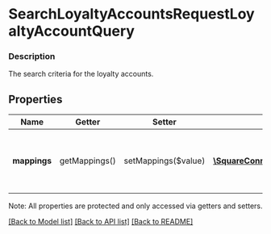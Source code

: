 # SearchLoyaltyAccountsRequestLoyaltyAccountQuery

### Description

The search criteria for the loyalty accounts.

## Properties
Name | Getter | Setter | Type | Description | Notes
------------ | ------------- | ------------- | ------------- | ------------- | -------------
**mappings** | getMappings() | setMappings($value) | [**\SquareConnect\Model\LoyaltyAccountMapping[]**](LoyaltyAccountMapping.md) | The set of mappings to use in the loyalty account search. | [optional] 

Note: All properties are protected and only accessed via getters and setters.

[[Back to Model list]](../../README.md#documentation-for-models) [[Back to API list]](../../README.md#documentation-for-api-endpoints) [[Back to README]](../../README.md)

